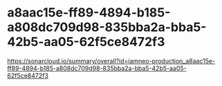 # a8aac15e-ff89-4894-b185-a808dc709d98-835bba2a-bba5-42b5-aa05-62f5ce8472f3
https://sonarcloud.io/summary/overall?id=iamneo-production_a8aac15e-ff89-4894-b185-a808dc709d98-835bba2a-bba5-42b5-aa05-62f5ce8472f3
